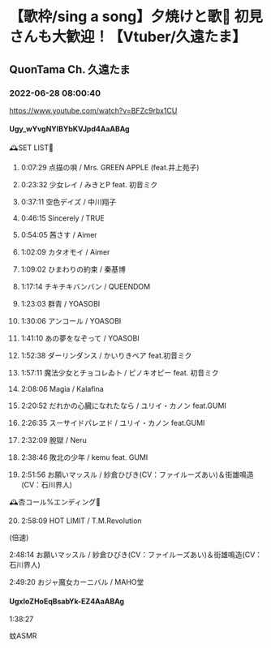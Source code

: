 # 【歌枠/sing a song】夕焼けと歌🌇 初見さんも大歓迎！【Vtuber/久遠たま】

## QuonTama Ch. 久遠たま

### 2022-06-28 08:00:40

https://www.youtube.com/watch?v=BFZc9rbx1CU

#### Ugy_wYvgNYlBYbKVJpd4AaABAg

🕰SET LIST🥀



01. 0:07:29 点描の唄 / Mrs. GREEN APPLE (feat.井上苑子)

02. 0:23:32 少女レイ / みきとP feat. 初音ミク

03. 0:37:11 空色デイズ / 中川翔子

04. 0:46:15 Sincerely / TRUE

05. 0:54:05 茜さす / Aimer

06. 1:02:09 カタオモイ / Aimer

07. 1:09:02 ひまわりの約束 / 秦基博

08. 1:17:14 チキチキバンバン / QUEENDOM

09. 1:23:03 群青 / YOASOBI

10. 1:30:06 アンコール / YOASOBI

11. 1:41:10 あの夢をなぞって / YOASOBI

12. 1:52:38 ダーリンダンス / かいりきベア feat.初音ミク 

13. 1:57:11 魔法少女とチョコレゐト / ピノキオピー feat. 初音ミク

14. 2:08:06 Magia / Kalafina

15. 2:20:52 だれかの心臓になれたなら / ユリイ・カノン feat.GUMI

16. 2:26:35 スーサイドパレヱド / ユリイ・カノン feat.GUMI

17. 2:32:09 脫獄 / Neru

18. 2:38:46 敗北の少年 / kemu feat. GUMI

19. 2:51:56 お願いマッスル / 紗倉ひびき(CV：ファイルーズあい)＆街雄鳴造(CV：石川界人)





🕰杏コール%エンディング🥀



20. 2:58:09 HOT LIMIT / T.M.Revolution



(倍速)

2:48:14 お願いマッスル / 紗倉ひびき(CV：ファイルーズあい)＆街雄鳴造(CV：石川界人)

2:49:20 おジャ魔女カーニバル / MAHO堂



#### UgxloZHoEqBsabYk-EZ4AaABAg

1:38:27

蚊ASMR


